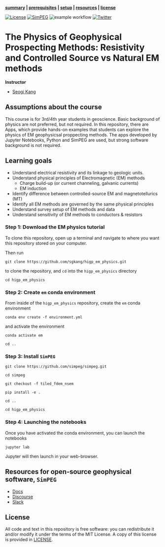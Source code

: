 **[summary](#summary) | [prerequisites](#prerequisites) | [setup](#setup) | [resources](#resources) | [license](#license)**

[![License](https://img.shields.io/github/license/sgkang/higp_em_physics.svg)](https://github.com/sgkang/higp_em_physics/blob/main/LICENSE)
[![SimPEG](https://img.shields.io/badge/powered%20by-SimPEG-blue.svg)](http://simpeg.xyz)
![example workflow](https://github.com/sgkang/higp_em_physics/actions/workflows/python-package-conda.yml/badge.svg)
[![Twitter](https://img.shields.io/twitter/url/https/twitter.com/cloudposse.svg?style=social&label=Follow%20%40sgkang09)](https://twitter.com/sgkang09)

# The Physics of Geophysical Prospecting Methods: Resistivity and Controlled Source vs Natural EM methods

**Instructor**
- [Seogi Kang](https://github.com/sgkang) 


## Assumptions about the course

This course is for 3rd/4th year students in geoscience.
Basic background of physics are not preferred, but not required. 
In this repository, there are Apps, which provide hands-on examples that students can explore the physics of EM geophysicsal proppecting methods. The apps developed by Jupyter Notebooks, Python and SimPEG are used, but strong software background is not required.

## Learning goals

- Understand electrical resistivity and its linkage to geologic units.
- Understand physical principles of Electromagnetic (EM) methods
    - Charge build-up (or current channeling, galvanic currents)
    - EM induction
- Identify difference between controlled-source EM and magnetotellurics (MT)
- Identify all EM methods are governed by the same physical principles
- Understand survey setup of EM methods and data
- Understand sensitivity of EM methods to conductors & resistors

### Step 1: Download the EM physics tutorial

To clone this repository, open up a terminal and navigate to where you want this repository stored on your computer.

Then run
```
git clone https://github.com/sgkang/higp_em_physics.git
```
to clone the repository, and `cd` into the `higp_em_physics` directory
```
cd higp_em_physics
```

### Step 2: Create `em` conda environment

From inside of the `higp_em_physics` repository, create the `em` conda environment
```
conda env create -f environment.yml
```
and activate the environment
```
conda activate em
```
```
cd ..
```

### Step 3: Install  `SimPEG`

```
git clone https://github.com/simpeg/simpeg.git
```
```
cd simpeg
```
```
git checkout -f tiled_fdem_nsem
```
```
pip install -e .
```
```
cd ..
```
```
cd higp_em_physics
```

### Step 4: Launching the notebooks

Once you have activated the conda environment, you can launch the notebooks
```
jupyter lab
```
Jupyter will then launch in your web-browser.

## Resources for open-source geophysical software, `SimPEG`

- [Docs](http://docs.simpeg.xyz/)
- [Discourse](http://simpeg.discourse.group/)
- [Slack](http://slack.simpeg.xyz/)

## License

All code and text in this repository is free software: you can redistribute it and/or
modify it under the terms of the MIT License.
A copy of this license is provided in [LICENSE](LICENSE).

